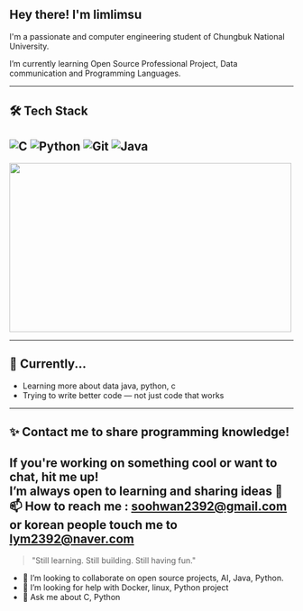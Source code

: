 ## Hey there! I'm limlimsu

I'm a passionate and  computer engineering student of Chungbuk National University.

I’m currently learning Open Source Professional Project, Data communication and Programming Languages. 

---

## 🛠 Tech Stack

![C](https://img.shields.io/badge/C-Basics-informational?logo=c)
![Python](https://img.shields.io/badge/Python-Learning-yellow?logo=python)
![Git](https://img.shields.io/badge/Git-Always%20Committing-orange?logo=git)
![Java](https://img.shields.io/badge/Java-Object%20Oriented-informational?logo=java)
---
<img src ="https://media.giphy.com/media/JIX9t2j0ZTN9S/giphy.gif" width="500" height="300"/>

---

## 🌱 Currently...

- Learning more about data java, python, c  
- Trying to write better code — not just code that works

---

## ✨ Contact me to share programming knowledge!

If you're working on something cool or want to chat, hit me up!  
I’m always open to learning and sharing ideas 💬
📫 How to reach me : soohwan2392@gmail.com or korean people touch me to lym2392@naver.com
---

> "Still learning. Still building. Still having fun."
 
- 👯 I’m looking to collaborate on open source projects, AI, Java, Python.
- 🤔 I’m looking for help with Docker, linux, Python project
- 💬 Ask me about C, Python
